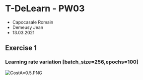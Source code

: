 # T-DeLearn - PW03
* Capocasale Romain
* Demeusy Jean
* 13.03.2021

## Exercise 1
### Learning rate variation [batch_size=256,epochs=100]
![CostA=0.5.PNG](CostA=0.5.PNG)